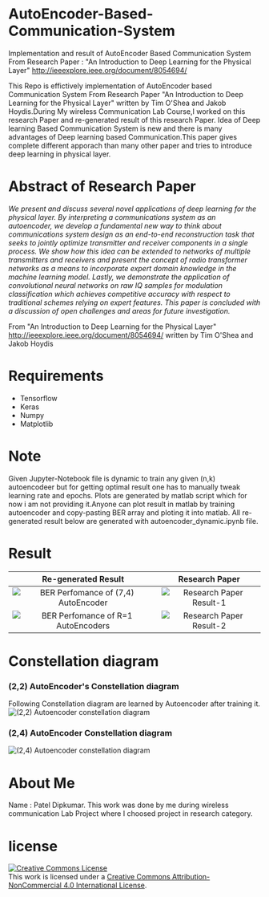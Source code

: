 # AutoEncoder-Based-Communication-System

Implementation and result of AutoEncoder Based Communication System From Research Paper : "An Introduction to Deep Learning for the Physical Layer" http://ieeexplore.ieee.org/document/8054694/

This Repo is effictively implementation of AutoEncoder based Communication System From Research Paper "An Introduction to Deep Learning
for the Physical Layer" written by Tim O'Shea and Jakob Hoydis.During My wireless Communication Lab Course,I worked on this research Paper
and re-generated result of this research Paper.
Idea of Deep learning Based Communication System is new and there is many advantages of Deep learning based Communication.This paper gives 
complete different apporach than many other paper and tries to introduce deep learning in physical layer.

# Abstract of Research Paper

*We present and discuss several novel applications of deep learning for the physical layer. By interpreting a communications system as an
autoencoder, we develop a fundamental new way to think about communications system design as an end-to-end reconstruction task that seeks
to jointly optimize transmitter and receiver components in a single process. We show how this idea can be extended to networks of multiple
transmitters and receivers and present the concept of radio transformer networks as a means to incorporate expert domain knowledge in the
machine learning model. Lastly, we demonstrate the application of convolutional neural networks on raw IQ samples for modulation
classification which achieves competitive accuracy with respect to traditional schemes relying on expert features. This paper is concluded
with a discussion of open challenges and areas for future investigation.*

From "An Introduction to Deep Learning for the Physical Layer" http://ieeexplore.ieee.org/document/8054694/ written by Tim O'Shea and Jakob Hoydis

# Requirements

- Tensorflow
- Keras
- Numpy
- Matplotlib

# Note 
Given Jupyter-Notebook file is dynamic to train any given (n,k) autoencodeer but for getting optimal result one has to manually tweak
learning rate and epochs.
Plots are generated by matlab script which for now i am not providing it.Anyone can plot result in matlab by training autoencoder and
copy-pasting BER array and ploting it into matlab.
All re-generated result  below are generated with autoencoder_dynamic.ipynb file.

#  Result 
Re-generated Result            |  Research Paper
:-----------------------------:|:-------------------------:
![BER Perfomance of (7,4) AutoEncoder](https://github.com/immortal3/AutoEncoder-Based-Communication-System/blob/master/git-photo/plot_1.PNG "BER Perfomance of (7,4) AutoEncoder")  | ![Research Paper Result-1](https://github.com/immortal3/AutoEncoder-Based-Communication-System/blob/master/git-photo/research_paper_1.PNG)
![BER Perfomance of R=1 AutoEncoders](https://github.com/immortal3/AutoEncoder-Based-Communication-System/blob/master/git-photo/plot_2.PNG "BER Perfomance of R=1 AutoEncoders") | ![Research Paper Result-2](https://github.com/immortal3/AutoEncoder-Based-Communication-System/blob/master/git-photo/research_paper_2.PNG)

# Constellation diagram 

### (2,2) AutoEncoder's Constellation diagram

Following Constellation diagram are learned by Autoencoder after training it.
![(2,2) Autoencoder constellation diagram](https://github.com/immortal3/AutoEncoder-Based-Communication-System/blob/master/git-photo/cons_1.PNG)


### (2,4) AutoEncoder Constellation diagram
![(2,4) Autoencoder constellation diagram](https://github.com/immortal3/AutoEncoder-Based-Communication-System/blob/master/git-photo/cons_2.PNG)


# About Me
Name : Patel Dipkumar.
This work was done by me during wireless communication Lab Project where I choosed project in research category.

# license  
<a rel="license" href="http://creativecommons.org/licenses/by-nc/4.0/"><img alt="Creative Commons License" style="border-width:0" src="https://i.creativecommons.org/l/by-nc/4.0/88x31.png" /></a><br />This work is licensed under a <a rel="license" href="http://creativecommons.org/licenses/by-nc/4.0/">Creative Commons Attribution-NonCommercial 4.0 International License</a>.


